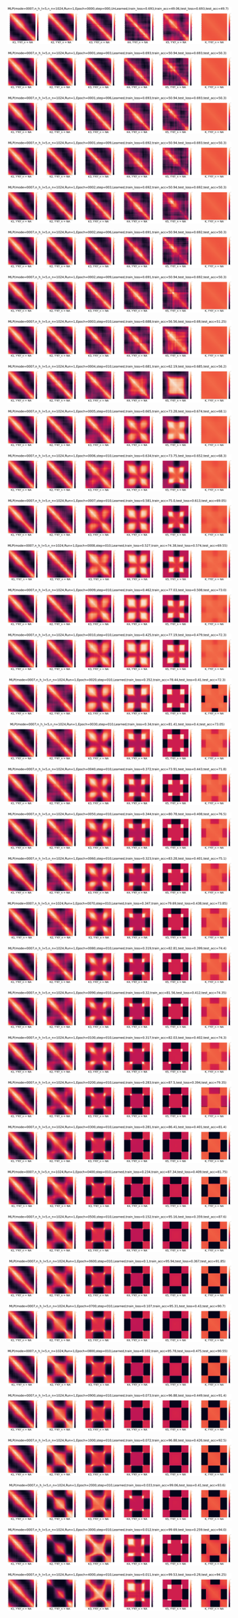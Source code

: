 <p align="center"> <img src= '../all_figs/MLP(mode=0007,n_h_l=5,n_n=1024,Run=1,Epoch=0000,step=000,UnLearned,train_loss=0.693,train_acc=49.06,test_loss=0.693,test_acc=49.7).png' /> </p>
<p align="center"> <img src= '../all_figs/MLP(mode=0007,n_h_l=5,n_n=1024,Run=1,Epoch=0001,step=003,Learned,train_loss=0.693,train_acc=50.94,test_loss=0.693,test_acc=50.3).png' /> </p>
<p align="center"> <img src= '../all_figs/MLP(mode=0007,n_h_l=5,n_n=1024,Run=1,Epoch=0001,step=006,Learned,train_loss=0.693,train_acc=50.94,test_loss=0.693,test_acc=50.3).png' /> </p>
<p align="center"> <img src= '../all_figs/MLP(mode=0007,n_h_l=5,n_n=1024,Run=1,Epoch=0001,step=009,Learned,train_loss=0.692,train_acc=50.94,test_loss=0.693,test_acc=50.3).png' /> </p>
<p align="center"> <img src= '../all_figs/MLP(mode=0007,n_h_l=5,n_n=1024,Run=1,Epoch=0002,step=003,Learned,train_loss=0.692,train_acc=50.94,test_loss=0.692,test_acc=50.3).png' /> </p>
<p align="center"> <img src= '../all_figs/MLP(mode=0007,n_h_l=5,n_n=1024,Run=1,Epoch=0002,step=006,Learned,train_loss=0.691,train_acc=50.94,test_loss=0.692,test_acc=50.3).png' /> </p>
<p align="center"> <img src= '../all_figs/MLP(mode=0007,n_h_l=5,n_n=1024,Run=1,Epoch=0002,step=009,Learned,train_loss=0.691,train_acc=50.94,test_loss=0.692,test_acc=50.3).png' /> </p>
<p align="center"> <img src= '../all_figs/MLP(mode=0007,n_h_l=5,n_n=1024,Run=1,Epoch=0003,step=010,Learned,train_loss=0.688,train_acc=56.56,test_loss=0.69,test_acc=51.25).png' /> </p>
<p align="center"> <img src= '../all_figs/MLP(mode=0007,n_h_l=5,n_n=1024,Run=1,Epoch=0004,step=010,Learned,train_loss=0.681,train_acc=62.19,test_loss=0.685,test_acc=56.2).png' /> </p>
<p align="center"> <img src= '../all_figs/MLP(mode=0007,n_h_l=5,n_n=1024,Run=1,Epoch=0005,step=010,Learned,train_loss=0.665,train_acc=73.28,test_loss=0.674,test_acc=68.1).png' /> </p>
<p align="center"> <img src= '../all_figs/MLP(mode=0007,n_h_l=5,n_n=1024,Run=1,Epoch=0006,step=010,Learned,train_loss=0.634,train_acc=73.75,test_loss=0.652,test_acc=68.3).png' /> </p>
<p align="center"> <img src= '../all_figs/MLP(mode=0007,n_h_l=5,n_n=1024,Run=1,Epoch=0007,step=010,Learned,train_loss=0.581,train_acc=75.0,test_loss=0.613,test_acc=69.05).png' /> </p>
<p align="center"> <img src= '../all_figs/MLP(mode=0007,n_h_l=5,n_n=1024,Run=1,Epoch=0008,step=010,Learned,train_loss=0.527,train_acc=74.38,test_loss=0.574,test_acc=69.55).png' /> </p>
<p align="center"> <img src= '../all_figs/MLP(mode=0007,n_h_l=5,n_n=1024,Run=1,Epoch=0009,step=010,Learned,train_loss=0.462,train_acc=77.03,test_loss=0.508,test_acc=73.0).png' /> </p>
<p align="center"> <img src= '../all_figs/MLP(mode=0007,n_h_l=5,n_n=1024,Run=1,Epoch=0010,step=010,Learned,train_loss=0.425,train_acc=77.19,test_loss=0.479,test_acc=72.3).png' /> </p>
<p align="center"> <img src= '../all_figs/MLP(mode=0007,n_h_l=5,n_n=1024,Run=1,Epoch=0020,step=010,Learned,train_loss=0.352,train_acc=78.44,test_loss=0.41,test_acc=72.3).png' /> </p>
<p align="center"> <img src= '../all_figs/MLP(mode=0007,n_h_l=5,n_n=1024,Run=1,Epoch=0030,step=010,Learned,train_loss=0.34,train_acc=81.41,test_loss=0.4,test_acc=73.05).png' /> </p>
<p align="center"> <img src= '../all_figs/MLP(mode=0007,n_h_l=5,n_n=1024,Run=1,Epoch=0040,step=010,Learned,train_loss=0.372,train_acc=73.91,test_loss=0.443,test_acc=71.8).png' /> </p>
<p align="center"> <img src= '../all_figs/MLP(mode=0007,n_h_l=5,n_n=1024,Run=1,Epoch=0050,step=010,Learned,train_loss=0.344,train_acc=80.78,test_loss=0.408,test_acc=76.5).png' /> </p>
<p align="center"> <img src= '../all_figs/MLP(mode=0007,n_h_l=5,n_n=1024,Run=1,Epoch=0060,step=010,Learned,train_loss=0.323,train_acc=83.28,test_loss=0.401,test_acc=75.1).png' /> </p>
<p align="center"> <img src= '../all_figs/MLP(mode=0007,n_h_l=5,n_n=1024,Run=1,Epoch=0070,step=010,Learned,train_loss=0.347,train_acc=79.69,test_loss=0.438,test_acc=73.85).png' /> </p>
<p align="center"> <img src= '../all_figs/MLP(mode=0007,n_h_l=5,n_n=1024,Run=1,Epoch=0080,step=010,Learned,train_loss=0.319,train_acc=82.81,test_loss=0.399,test_acc=74.4).png' /> </p>
<p align="center"> <img src= '../all_figs/MLP(mode=0007,n_h_l=5,n_n=1024,Run=1,Epoch=0090,step=010,Learned,train_loss=0.32,train_acc=81.56,test_loss=0.412,test_acc=74.35).png' /> </p>
<p align="center"> <img src= '../all_figs/MLP(mode=0007,n_h_l=5,n_n=1024,Run=1,Epoch=0100,step=010,Learned,train_loss=0.317,train_acc=82.03,test_loss=0.402,test_acc=74.3).png' /> </p>
<p align="center"> <img src= '../all_figs/MLP(mode=0007,n_h_l=5,n_n=1024,Run=1,Epoch=0200,step=010,Learned,train_loss=0.283,train_acc=87.5,test_loss=0.394,test_acc=79.35).png' /> </p>
<p align="center"> <img src= '../all_figs/MLP(mode=0007,n_h_l=5,n_n=1024,Run=1,Epoch=0300,step=010,Learned,train_loss=0.281,train_acc=86.41,test_loss=0.401,test_acc=81.4).png' /> </p>
<p align="center"> <img src= '../all_figs/MLP(mode=0007,n_h_l=5,n_n=1024,Run=1,Epoch=0400,step=010,Learned,train_loss=0.234,train_acc=87.34,test_loss=0.409,test_acc=81.75).png' /> </p>
<p align="center"> <img src= '../all_figs/MLP(mode=0007,n_h_l=5,n_n=1024,Run=1,Epoch=0500,step=010,Learned,train_loss=0.152,train_acc=95.16,test_loss=0.359,test_acc=87.6).png' /> </p>
<p align="center"> <img src= '../all_figs/MLP(mode=0007,n_h_l=5,n_n=1024,Run=1,Epoch=0600,step=010,Learned,train_loss=0.1,train_acc=95.94,test_loss=0.367,test_acc=91.85).png' /> </p>
<p align="center"> <img src= '../all_figs/MLP(mode=0007,n_h_l=5,n_n=1024,Run=1,Epoch=0700,step=010,Learned,train_loss=0.107,train_acc=95.31,test_loss=0.43,test_acc=90.7).png' /> </p>
<p align="center"> <img src= '../all_figs/MLP(mode=0007,n_h_l=5,n_n=1024,Run=1,Epoch=0800,step=010,Learned,train_loss=0.102,train_acc=95.78,test_loss=0.475,test_acc=90.55).png' /> </p>
<p align="center"> <img src= '../all_figs/MLP(mode=0007,n_h_l=5,n_n=1024,Run=1,Epoch=0900,step=010,Learned,train_loss=0.073,train_acc=96.88,test_loss=0.449,test_acc=91.4).png' /> </p>
<p align="center"> <img src= '../all_figs/MLP(mode=0007,n_h_l=5,n_n=1024,Run=1,Epoch=1000,step=010,Learned,train_loss=0.072,train_acc=96.88,test_loss=0.426,test_acc=92.5).png' /> </p>
<p align="center"> <img src= '../all_figs/MLP(mode=0007,n_h_l=5,n_n=1024,Run=1,Epoch=2000,step=010,Learned,train_loss=0.033,train_acc=99.06,test_loss=0.41,test_acc=93.6).png' /> </p>
<p align="center"> <img src= '../all_figs/MLP(mode=0007,n_h_l=5,n_n=1024,Run=1,Epoch=3000,step=010,Learned,train_loss=0.012,train_acc=99.69,test_loss=0.259,test_acc=94.0).png' /> </p>
<p align="center"> <img src= '../all_figs/MLP(mode=0007,n_h_l=5,n_n=1024,Run=1,Epoch=4000,step=010,Learned,train_loss=0.011,train_acc=99.53,test_loss=0.29,test_acc=94.25).png' /> </p>
